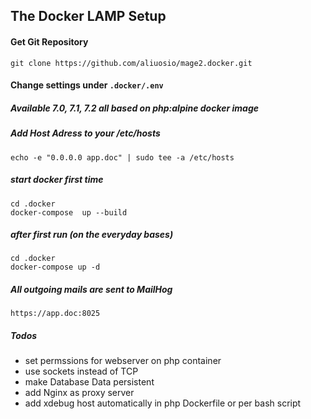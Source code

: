 ## The Docker LAMP Setup

#### Get Git Repository
    git clone https://github.com/aliuosio/mage2.docker.git

#### Change settings under ```.docker/.env``` ###

##### Available 7.0, 7.1, 7.2 all based on php:alpine docker image

##### Add Host Adress to your /etc/hosts
    echo -e "0.0.0.0 app.doc" | sudo tee -a /etc/hosts


##### start docker first time
    cd .docker
    docker-compose  up --build
    
##### after first run (on the everyday bases)
    cd .docker
    docker-compose up -d
    
##### All outgoing mails are sent to MailHog
    https://app.doc:8025

##### Todos ###
- set permssions for webserver on php container
- use sockets instead of TCP
- make Database Data persistent
- add Nginx as proxy server
- add xdebug host automatically in php Dockerfile or per bash script